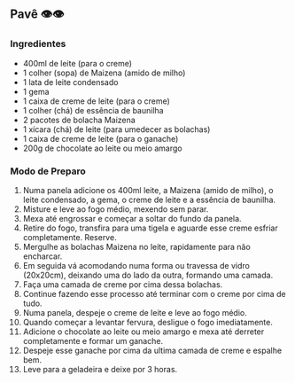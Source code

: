 ​    			

## Pavê :eye::eye:

### Ingredientes

- 400ml de leite (para o creme)
- 1 colher (sopa) de Maizena (amido de milho)
- 1 lata de leite condensado
- 1 gema
- 1 caixa de creme de leite (para o creme)
- 1 colher (chá) de essência de baunilha
- 2 pacotes de bolacha Maizena
- 1 xícara (chá) de leite (para umedecer as bolachas)
- 1 caixa de creme de leite (para o ganache)
- 200g de chocolate ao leite ou meio amargo

### Modo de Preparo

1. Numa panela adicione os 400ml leite, a Maizena (amido de milho), o leite condensado, a gema, o creme de leite e a essência de baunilha.
2. Misture e leve ao fogo médio, mexendo sem parar.
3. Mexa até engrossar e começar a soltar do fundo da panela.
4. Retire do fogo, transfira para uma tigela e aguarde esse creme esfriar completamente. Reserve.
5. Mergulhe as bolachas Maizena no leite, rapidamente para não encharcar.
6. Em seguida vá acomodando numa forma ou travessa de vidro (20x20cm), deixando uma do lado da outra, formando uma camada.
7. Faça uma camada de creme por cima dessa bolachas.
8. Continue fazendo esse processo até terminar com o creme por cima de tudo.
9. Numa panela, despeje o creme de leite e leve ao fogo médio.
10. Quando começar a levantar fervura, desligue o fogo imediatamente.
11. Adicione o chocolate ao leite ou meio amargo e mexa até derreter completamente e formar um ganache.
12. Despeje esse ganache por cima da ultima camada de creme e espalhe bem.
13. Leve para a geladeira e deixe por 3 horas.